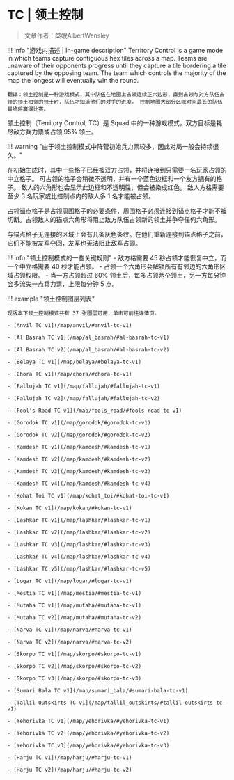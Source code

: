 # TC | 领土控制 

> 文章作者：桀氓AlbertWensley

!!! info "游戏内描述 | In-game description"
    Territory Control is a game mode in which teams capture contiguous hex tiles across a map. Teams are unaware of their opponents progress until they capture a tile bordering a tile captured by the opposing team. The team which controls the majority of the map the longest will eventually win the round.

    翻译：领土控制是一种游戏模式，其中队伍在地图上占领连续正六边形，直到占领与对方队伍占领的领土相邻的领土时，队伍才知道他们的对手的进度。 控制地图大部分区域时间最长的队伍最终将赢得比赛。 

领土控制（Territory Control, TC）是 Squad 中的一种游戏模式，双方目标是耗尽敌方兵力票或占领 95% 领土。

!!! warning "由于领土控制模式中阵营初始兵力票较多，因此对局一般会持续很久。"

在初始生成时，其中一些格子已经被双方占领，并将连接到只需要一名玩家占领的中立格子。 可占领的格子会稍微不透明，并有一个蓝色边框和一个友方拥有的格子。 敌人的六角形也会显示此边框和不透明性，但会被染成红色。 敌人方格需要至少 3 名玩家或比控制点内的敌人多 1 名才能被占领。 

占领锚点格子是占领周围格子的必要条件，周围格子必须连接到锚点格子才能不被切断。占领敌人的锚点六角形将阻止敌方队伍占领新的领土并争夺任何六角形。

与锚点格子无连接的区域上会有几条灰色条纹。在他们重新连接到锚点格子之前，它们不能被友军夺回，友军也无法阻止敌军占领。

!!! info "领土控制模式的一些关键规则"
    - 敌方格需要 45 秒占领才能恢复中立，而一个中立格需要 40 秒才能占领。 
    - 占领一个六角形会解锁所有有邻边的六角形区域占领权限。
    - 当一方占领超过 60% 领土后，每多占领两个领土，另一方每分钟会多流失一点兵力票，上限每分钟 5 点。

!!! example "领土控制图层列表"

    现版本下领土控制模式共有 37 张图层可用，单击可前往详情页。

    - [Anvil TC v1](/map/anvil/#anvil-tc-v1)

    - [Al Basrah TC v1](/map/al_basrah/#al-basrah-tc-v1)

    - [Al Basrah TC v2](/map/al_basrah/#al-basrah-tc-v2)

    - [Belaya TC v1](/map/belaya/#belaya-tc-v1)

    - [Chora TC v1](/map/chora/#chora-tc-v1)

    - [Fallujah TC v1](/map/fallujah/#fallujah-tc-v1)

    - [Fallujah TC v2](/map/fallujah/#fallujah-tc-v2)

    - [Fool's Road TC v1](/map/fools_road/#fools-road-tc-v1)

    - [Gorodok TC v1](/map/gorodok/#gorodok-tc-v1)

    - [Gorodok TC v2](/map/gorodok/#gorodok-tc-v2)

    - [Kamdesh TC v1](/map/kamdesh/#kamdesh-tc-v1)

    - [Kamdesh TC v2](/map/kamdesh/#kamdesh-tc-v2)

    - [Kamdesh TC v3](/map/kamdesh/#kamdesh-tc-v3)

    - [Kamdesh TC v4](/map/kamdesh/#kamdesh-tc-v4)

    - [Kohat Toi TC v1](/map/kohat_toi/#kohat-toi-tc-v1)

    - [Kokan TC v1](/map/kokan/#kokan-tc-v1)

    - [Lashkar TC v1](/map/lashkar/#lashkar-tc-v1)

    - [Lashkar TC v2](/map/lashkar/#lashkar-tc-v2)

    - [Lashkar TC v3](/map/lashkar/#lashkar-tc-v3)

    - [Lashkar TC v4](/map/lashkar/#lashkar-tc-v4)

    - [Lashkar TC v5](/map/lashkar/#lashkar-tc-v5)

    - [Logar TC v1](/map/logar/#logar-tc-v1)

    - [Mestia TC v1](/map/mestia/#mestia-tc-v1)

    - [Mutaha TC v1](/map/mutaha/#mutaha-tc-v1)

    - [Mutaha TC v2](/map/mutaha/#mutaha-tc-v2)

    - [Narva TC v1](/map/narva/#narva-tc-v1)

    - [Narva TC v2](/map/narva/#narva-tc-v2)

    - [Skorpo TC v1](/map/skorpo/#skorpo-tc-v1)

    - [Skorpo TC v2](/map/skorpo/#skorpo-tc-v2)

    - [Skorpo TC v3](/map/skorpo/#skorpo-tc-v3)

    - [Sumari Bala TC v1](/map/sumari_bala/#sumari-bala-tc-v1)

    - [Tallil Outskirts TC v1](/map/tallil_outskirts/#tallil-outskirts-tc-v1)

    - [Yehorivka TC v1](/map/yehorivka/#yehorivka-tc-v1)

    - [Yehorivka TC v2](/map/yehorivka/#yehorivka-tc-v2)

    - [Yehorivka TC v3](/map/yehorivka/#yehorivka-tc-v3)

    - [Harju TC v1](/map/harju/#harju-tc-v1)

    - [Harju TC v2](/map/harju/#harju-tc-v2)